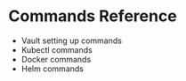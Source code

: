 # Commands Reference

* Vault setting up commands
* Kubectl commands
* Docker commands
* Helm commands
